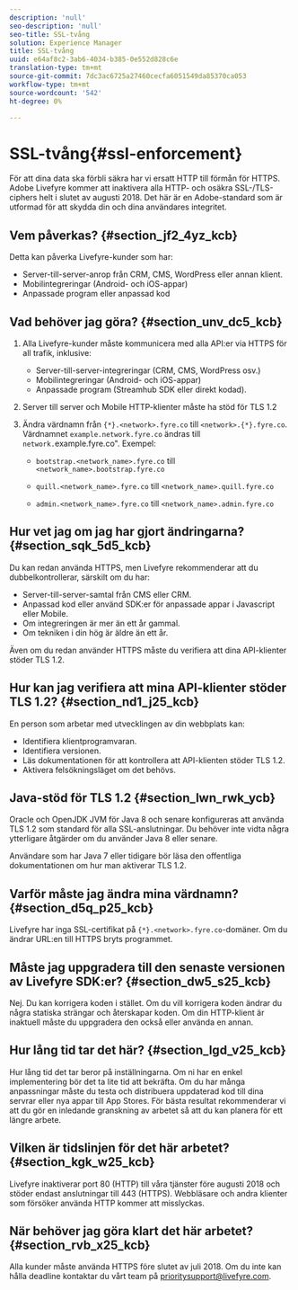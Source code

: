 ```yaml
---
description: 'null'
seo-description: 'null'
seo-title: SSL-tvång
solution: Experience Manager
title: SSL-tvång
uuid: e64af8c2-3ab6-4034-b385-0e552d828c6e
translation-type: tm+mt
source-git-commit: 7dc3ac6725a27460cecfa6051549da85370ca053
workflow-type: tm+mt
source-wordcount: '542'
ht-degree: 0%

---
```



# SSL-tvång{#ssl-enforcement}

För att dina data ska förbli säkra har vi ersatt HTTP till förmån för HTTPS. Adobe Livefyre kommer att inaktivera alla HTTP- och osäkra SSL-/TLS-ciphers helt i slutet av augusti 2018. Det här är en Adobe-standard som är utformad för att skydda din och dina användares integritet.

## Vem påverkas? {#section_jf2_4yz_kcb}

Detta kan påverka Livefyre-kunder som har:

* Server-till-server-anrop från CRM, CMS, WordPress eller annan klient.
* Mobilintegreringar (Android- och iOS-appar)
* Anpassade program eller anpassad kod

## Vad behöver jag göra? {#section_unv_dc5_kcb}

1. Alla Livefyre-kunder måste kommunicera med alla API:er via HTTPS för all trafik, inklusive:

   * Server-till-server-integreringar (CRM, CMS, WordPress osv.)
   * Mobilintegreringar (Android- och iOS-appar)
   * Anpassade program (Streamhub SDK eller direkt kodad).

1. Server till server och Mobile HTTP-klienter måste ha stöd för TLS 1.2
1. Ändra värdnamn från `{*}.<network>.fyre.co` till `<network>.{*}.fyre.co`. Värdnamnet `example.network.fyre.co` ändras till `network.`example.fyre.co&quot;. Exempel:

   * `bootstrap.<network_name>.fyre.co` till  `<network_name>.bootstrap.fyre.co`

   * `quill.<network_name>.fyre.co` till  `<network_name>.quill.fyre.co`

   * `admin.<network_name>.fyre.co` till  `<network_name>.admin.fyre.co`

## Hur vet jag om jag har gjort ändringarna? {#section_sqk_5d5_kcb}

Du kan redan använda HTTPS, men Livefyre rekommenderar att du dubbelkontrollerar, särskilt om du har:

* Server-till-server-samtal från CMS eller CRM.
* Anpassad kod eller använd SDK:er för anpassade appar i Javascript eller Mobile.
* Om integreringen är mer än ett år gammal.
* Om tekniken i din hög är äldre än ett år.

Även om du redan använder HTTPS måste du verifiera att dina API-klienter stöder TLS 1.2.

## Hur kan jag verifiera att mina API-klienter stöder TLS 1.2? {#section_nd1_j25_kcb}

En person som arbetar med utvecklingen av din webbplats kan:

* Identifiera klientprogramvaran.
* Identifiera versionen.
* Läs dokumentationen för att kontrollera att API-klienten stöder TLS 1.2.
* Aktivera felsökningsläget om det behövs.

## Java-stöd för TLS 1.2 {#section_lwn_rwk_ycb}

Oracle och OpenJDK JVM för Java 8 och senare konfigureras att använda TLS 1.2 som standard för alla SSL-anslutningar. Du behöver inte vidta några ytterligare åtgärder om du använder Java 8 eller senare.

Användare som har Java 7 eller tidigare bör läsa den offentliga dokumentationen om hur man aktiverar TLS 1.2.

## Varför måste jag ändra mina värdnamn? {#section_d5q_p25_kcb}

Livefyre har inga SSL-certifikat på `{*}.<network>.fyre.co`-domäner. Om du ändrar URL:en till HTTPS bryts programmet.

## Måste jag uppgradera till den senaste versionen av Livefyre SDK:er? {#section_dw5_s25_kcb}

Nej. Du kan korrigera koden i stället. Om du vill korrigera koden ändrar du några statiska strängar och återskapar koden. Om din HTTP-klient är inaktuell måste du uppgradera den också eller använda en annan.

## Hur lång tid tar det här? {#section_lgd_v25_kcb}

Hur lång tid det tar beror på inställningarna. Om ni har en enkel implementering bör det ta lite tid att bekräfta. Om du har många anpassningar måste du testa och distribuera uppdaterad kod till dina servrar eller nya appar till App Stores. För bästa resultat rekommenderar vi att du gör en inledande granskning av arbetet så att du kan planera för ett längre arbete.

## Vilken är tidslinjen för det här arbetet? {#section_kgk_w25_kcb}

Livefyre inaktiverar port 80 (HTTP) till våra tjänster före augusti 2018 och stöder endast anslutningar till 443 (HTTPS). Webbläsare och andra klienter som försöker använda HTTP kommer att misslyckas.

## När behöver jag göra klart det här arbetet? {#section_rvb_x25_kcb}

Alla kunder måste använda HTTPS före slutet av juli 2018. Om du inte kan hålla deadline kontaktar du vårt team på prioritysupport@livefyre.com.
